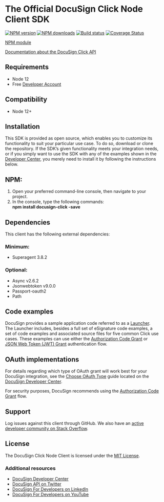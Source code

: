 # The Official DocuSign Click Node Client SDK

[![NPM version][npm-image]][npm-url]
[![NPM downloads][downloads-image]][downloads-url]
[![Build status][travis-image]][travis-url]
[![Coverage Status][coveralls-image]][coveralls-url]

[NPM module](https://www.npmjs.com/package/docusign-click)

[Documentation about the DocuSign Click API](https://developers.docusign.com/docs/click-api)

<!---
[Changelog](./CHANGELOG.md)
commented out
-->


## Requirements
- Node 12
- Free [Developer Account](https://go.docusign.com/sandbox/productshot/?elqCampaignId=16531)

## Compatibility

- Node 12+

## Installation

This SDK is provided as open source, which enables you to customize its functionality to suit your particular use case. To do so, download or clone the repository. If the SDK’s given functionality meets your integration needs, or if you simply want to use the SDK with any of the examples shown in the [Developer Center](https://developers.docusign.com/docs/click-api/how-to/), you merely need to install it by following the instructions below.

## NPM:

1. Open your preferred command-line console, then navigate to your project.
2. In the console, type the following commands:  
   **npm install docusign-click -save**


## Dependencies

This client has the following external dependencies:

### Minimum:

- Superagent 3.8.2

### Optional:

- Async v2.6.2
- Jsonwebtoken v9.0.0
- Passport-oauth2
- Path

## Code examples

DocuSign provides a sample application code referred to as a [Launcher](https://github.com/docusign/code-examples-node). The Launcher includes, besides a full set of eSignature code examples, a set of code examples and associated source files for five common Click use cases. These examples can use either the [Authorization Code Grant](https://developers.docusign.com/platform/auth/authcode/) or [JSON Web Token (JWT) Grant](https://developers.docusign.com/platform/auth/jwt/) authentication flow.

## OAuth implementations

For details regarding which type of OAuth grant will work best for your DocuSign integration, see the [Choose OAuth Type](https://developers.docusign.com/platform/auth/choose/) guide located on the [DocuSign Developer Center](https://developers.docusign.com/).

For security purposes, DocuSign recommends using the [Authorization Code Grant](https://developers.docusign.com/platform/auth/authcode/) flow.

## Support

Log issues against this client through GitHub. We also have an [active developer community on Stack Overflow](http://stackoverflow.com/questions/tagged/docusignapi).

## License

The DocuSign Click Node Client is licensed under the [MIT License](https://github.com/docusign/docusign-click-node-client/blob/master/LICENSE).

[npm-image]: https://img.shields.io/npm/v/docusign-click.svg?style=flat
[npm-url]: https://npmjs.org/package/docusign-click
[downloads-image]: https://img.shields.io/npm/dm/docusign-click.svg?style=flat
[downloads-url]: https://npmjs.org/package/docusign-click
[travis-image]: https://img.shields.io/travis/docusign/docusign-click-node-client.svg?style=flat
[travis-url]: https://travis-ci.org/docusign/docusign-node-client
[coveralls-image]: https://coveralls.io/repos/github/docusign/DocuSign-Node-Client/badge.svg?branch=master
[coveralls-url]: https://coveralls.io/github/docusign/DocuSign-Node-Client?branch=master

### Additional resources
* [DocuSign Developer Center](https://developers.docusign.com)
* [DocuSign API on Twitter](https://twitter.com/docusignapi)
* [DocuSign For Developers on LinkedIn](https://www.linkedin.com/showcase/docusign-for-developers/)
* [DocuSign For Developers on YouTube](https://www.youtube.com/channel/UCJSJ2kMs_qeQotmw4-lX2NQ)
